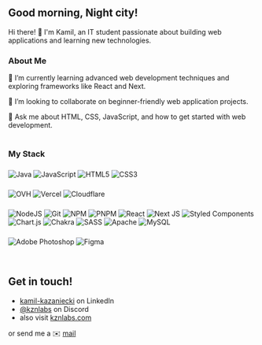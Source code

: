 ## Good morning, Night city! 

Hi there! 👋 I'm Kamil, an IT student passionate about building web applications and learning new technologies.

### About Me

🌱 I’m currently learning advanced web development techniques and exploring frameworks like React and Next.

👯 I’m looking to collaborate on beginner-friendly web application projects.

💬 Ask me about HTML, CSS, JavaScript, and how to get started with web development.
<br><br>
### My Stack

### 
![Java](https://img.shields.io/badge/java-%23ED8B00.svg?style=flat&logo=openjdk&logoColor=white)
![JavaScript](https://img.shields.io/badge/javascript-%23323330.svg?style=flat&logo=javascript&logoColor=%23F7DF1E)
![HTML5](https://img.shields.io/badge/html5-%23E34F26.svg?style=flat&logo=html5&logoColor=white)
![CSS3](https://img.shields.io/badge/css3-%231572B6.svg?style=flat&logo=css3&logoColor=white)
### 
![OVH](https://img.shields.io/badge/ovh-%23123F6D.svg?style=flat&logo=ovh&logoColor=#123F6D)
![Vercel](https://img.shields.io/badge/vercel-%23000000.svg?style=flat&logo=vercel&logoColor=white)
![Cloudflare](https://img.shields.io/badge/Cloudflare-F38020?style=flat&logo=Cloudflare&logoColor=white)
### 
![NodeJS](https://img.shields.io/badge/node.js-6DA55F?style=flat&logo=node.js&logoColor=white)
![Git](https://img.shields.io/badge/git-%23F05033.svg?style=flat&logo=git&logoColor=white)
![NPM](https://img.shields.io/badge/NPM-%23CB3837.svg?style=flat&logo=npm&logoColor=white)
![PNPM](https://img.shields.io/badge/pnpm-%234a4a4a.svg?style=flat&logo=pnpm&logoColor=f69220)
![React](https://img.shields.io/badge/react-%2320232a.svg?style=flat&logo=react&logoColor=%2361DAFB)
![Next JS](https://img.shields.io/badge/Next-black?style=flat&logo=next.js&logoColor=white)
![Styled Components](https://img.shields.io/badge/styled--components-DB7093?style=flat&logo=styled-components&logoColor=white)
![Chart.js](https://img.shields.io/badge/chart.js-F5788D.svg?style=flat&logo=chart.js&logoColor=white)
![Chakra](https://img.shields.io/badge/chakra-%234ED1C5.svg?style=flat&logo=chakraui&logoColor=white)
![SASS](https://img.shields.io/badge/SASS-hotpink.svg?style=flat&logo=SASS&logoColor=white)
![Apache](https://img.shields.io/badge/apache-%23D42029.svg?style=flat&logo=apache&logoColor=white)
![MySQL](https://img.shields.io/badge/mysql-4479A1.svg?style=flat&logo=mysql&logoColor=white)
###
![Adobe Photoshop](https://img.shields.io/badge/adobe%20photoshop-%2331A8FF.svg?style=flat&logo=adobe%20photoshop&logoColor=white)
![Figma](https://img.shields.io/badge/figma-%23F24E1E.svg?style=flat&logo=figma&logoColor=white)

<br>
<!---![](https://github-readme-stats.vercel.app/api/top-langs/?username=kkazzann&theme=transparent&hide_border=true&include_all_commits=true&count_private=true&layout=compact)-->


## Get in touch!
- [kamil-kazaniecki](https://www.linkedin.com/in/kamil-kazaniecki/) on LinkedIn<br>
- [@kznlabs](./) on Discord
- also visit [kznlabs.com](kznlabs.com)

or send me a ✉️ [mail](mailto:contact@kznlabs.com)
